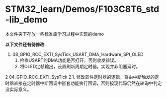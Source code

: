 # STM32_learn/Demos/F103C8T6_std-lib_demo

本文件夹下存放一些标准库学习过程中实现的demo

**以下文件还有待修改**

1. 08_GPIO_RCC_EXTI_SysTick_USART_DMA_Hardware_SPI_OLED
    1. 检查USART的DMA功能是否打开，否则收发错误。
    2. 将OLED定帧输出，设置刷新周期定时器，实现并非阻塞延时。

2 04_GPIO_RCC_EXTI_SysTick
    2.1. 修改软件定时器的逻辑，将由中断触发的定时器直接在定时器中断回调中嵌套功能执行回调，否则按现代码仍然在轮询中判定没实际意义。

